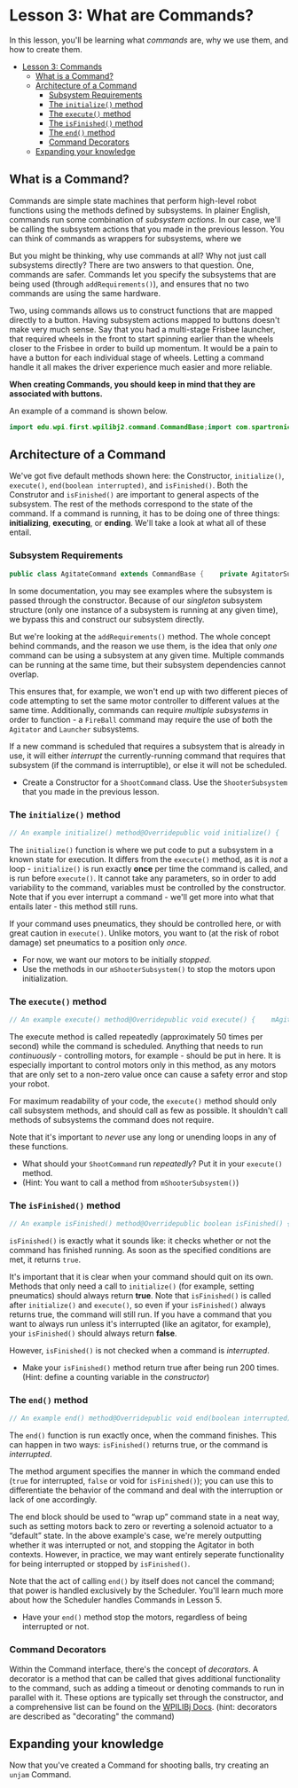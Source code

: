 # Lesson 3: What are Commands?

In this lesson, you'll be learning what _commands_ are, why we use them, and how to create them.

* [Lesson 3: Commands](3_commands.md#lesson-3-commands)
  * [What is a Command?](3_commands.md#what-is-a-command)
  * [Architecture of a Command](3_commands.md#architecture-of-a-command)
    * [Subsystem Requirements](3_commands.md#subsystem-requirements)
    * [The `initialize()` method](3_commands.md#the-initialize-method)
    * [The `execute()` method](3_commands.md#the-execute-method)
    * [The `isFinished()` method](3_commands.md#the-isfinished-method)
    * [The `end()` method](3_commands.md#the-end-method)
    * [Command Decorators](3_commands.md#command-decorators)
  * [Expanding your knowledge](3_commands.md#expanding-your-knowledge)

## What is a Command?

Commands are simple state machines that perform high-level robot functions using the methods defined by subsystems. In plainer English, commands run some combination of _subsystem actions_. In our case, we'll be calling the subsystem actions that you made in the previous lesson. You can think of commands as wrappers for subsystems, where we

But you might be thinking, why use commands at all? Why not just call subsystems directly? There are two answers to that question. One, commands are safer. Commands let you specify the subsystems that are being used \(through `addRequirements()`\), and ensures that no two commands are using the same hardware.

Two, using commands allows us to construct functions that are mapped directly to a button. Having subsystem actions mapped to buttons doesn't make very much sense. Say that you had a multi-stage Frisbee launcher, that required wheels in the front to start spinning earlier than the wheels closer to the Frisbee in order to build up momentum. It would be a pain to have a button for each individual stage of wheels. Letting a command handle it all makes the driver experience much easier and more reliable.

**When creating Commands, you should keep in mind that they are associated with buttons.**

An example of a command is shown below.

```java
import edu.wpi.first.wpilibj2.command.CommandBase;import com.spartronics4915.learnyouarobot.robot.AgitatorSubsystem;public class AgitateCommand extends CommandBase {    private AgitatorSubsystem mAgitatorSubsystem;    public AgitateCommand() {        mAgitatorSubsystem = AgitatorSubsystem.getInstance();        addRequirements(mAgitatorSubsystem);    }    @Override    public void initialize() {    }    @Override    public void execute() {    }    @Override    public void end(boolean interrupted) {        if (interrupted) {        }        else {        }    }    @Override    public boolean isFinished() {    }}
```

## Architecture of a Command

We've got five default methods shown here: the Constructor, `initialize()`, `execute()`, `end(boolean interrupted)`, and `isFinished()`. Both the Construtor and `isFinished()` are important to general aspects of the subsystem. The rest of the methods correspond to the state of the command. If a command is running, it has to be doing one of three things: **initializing**, **executing**, or **ending**. We'll take a look at what all of these entail.

### Subsystem Requirements

```java
public class AgitateCommand extends CommandBase {    private AgitatorSubsystem mAgitatorSubsystem;    public AgitateCommand() {        mAgitatorSubsystem = AgitatorSubsystem.getInstance();        addRequirements(mAgitatorSubsystem);    }
```

In some documentation, you may see examples where the subsystem is passed through the constructor. Because of our _singleton_ subsystem structure \(only one instance of a subsystem is running at any given time\), we bypass this and construct our subsystem directly.

But we're looking at the `addRequirements()` method. The whole concept behind commands, and the reason we use them, is the idea that only _one_ command can be using a subsystem at any given time. Multiple commands can be running at the same time, but their subsystem dependencies cannot overlap.

This ensures that, for example, we won't end up with two different pieces of code attempting to set the same motor controller to different values at the same time. Additionally, commands can require _multiple subsystems_ in order to function - a `FireBall` command may require the use of both the `Agitator` and `Launcher` subsystems.

If a new command is scheduled that requires a subsystem that is already in use, it will either _interrupt_ the currently-running command that requires that subsystem \(if the command is interruptible\), or else it will not be scheduled.

* Create a Constructor for a `ShootCommand` class. Use the `ShooterSubsystem` that you made in the previous lesson.

### The `initialize()` method

```java
// An example initialize() method@Overridepublic void initialize() {    mAgitatorSubsystem.calibrate();}
```

The `initialize()` function is where we put code to put a subsystem in a known state for execution. It differs from the `execute()` method, as it is _not_ a loop - `initialize()` is run exactly **once** per time the command is called, and is run before `execute()`. It cannot take any parameters, so in order to add variability to the command, variables must be controlled by the constructor. Note that if you ever interrupt a command - we'll get more into what that entails later - this method still runs.

If your command uses pneumatics, they should be controlled here, or with great caution in `execute()`. Unlike motors, you want to \(at the risk of robot damage\) set pneumatics to a position only _once_.

* For now, we want our motors to be initially _stopped_.
* Use the methods in our `mShooterSubsystem()` to stop the motors upon initialization.

### The `execute()` method

```java
// An example execute() method@Overridepublic void execute() {    mAgitatorSubsystem.agitate();}
```

The execute method is called repeatedly \(approximately 50 times per second\) while the command is scheduled. Anything that needs to run _continuously_ - controlling motors, for example - should be put in here. It is especially important to control motors only in this method, as any motors that are only set to a non-zero value once can cause a safety error and stop your robot.

For maximum readability of your code, the `execute()` method should only call subsystem methods, and should call as few as possible. It shouldn't call methods of subsystems the command does not require.

Note that it's important to _never_ use any long or unending loops in any of these functions.

* What should your `ShootCommand` run _repeatedly_? Put it in your `execute()` method.
* \(Hint: You want to call a method from `mShooterSubsystem()`\)

### The `isFinished()` method

```java
// An example isFinished() method@Overridepublic boolean isFinished() {    return false;}
```

`isFinished()` is exactly what it sounds like: it checks whether or not the command has finished running. As soon as the specified conditions are met, it returns `true`.

It's important that it is clear when your command should quit on its own. Methods that only need a call to `initialize()` \(for example, setting pneumatics\) should always return **true**. Note that `isFinished()` is called after `initialize()` and `execute()`, so even if your `isFinished()` always returns true, the command will still run. If you have a command that you want to always run unless it's interrupted \(like an agitator, for example\), your `isFinished()` should always return **false**.

However, `isFinished()` is not checked when a command is _interrupted_.

* Make your `isFinished()` method return true after being run 200 times. \(Hint: define a counting variable in the _constructor_\)

### The `end()` method

```java
// An example end() method@Overridepublic void end(boolean interrupted) {    if (interrupted) {        System.out.print("Interrupted");    }    else {        System.out.print("Not interrupted");    }    mAgitatorSubsystem.stop()}
```

The `end()` function is run exactly once, when the command finishes. This can happen in two ways: `isFinished()` returns true, or the command is _interrupted_.

The method argument specifies the manner in which the command ended \(`true` for interrupted, `false` or void for `isFinished()`\); you can use this to differentiate the behavior of the command and deal with the interruption or lack of one accordingly.

The end block should be used to “wrap up” command state in a neat way, such as setting motors back to zero or reverting a solenoid actuator to a “default” state. In the above example's case, we're merely outputting whether it was interrupted or not, and stopping the Agitator in both contexts. However, in practice, we may want entirely seperate functionality for being interrupted or stopped by `isFinished()`.

Note that the act of calling `end()` by itself does not cancel the command; that power is handled exclusively by the Scheduler. You'll learn much more about how the Scheduler handles Commands in Lesson 5.

* Have your `end()` method stop the motors, regardless of being interrupted or not.

### Command Decorators

Within the Command interface, there's the concept of _decorators_. A decorator is a method that can be called that gives additional functionality to the command, such as adding a timeout or denoting commands to run in parallel with it. These options are typically set through the constructor, and a comprehensive list can be found on the [WPILIBj Docs](https://first.wpi.edu/FRC/roborio/development/docs/java/edu/wpi/first/wpilibj2/command/Command.html). \(hint: decorators are described as "decorating" the command\)

## Expanding your knowledge

Now that you've created a Command for shooting balls, try creating an `unjam` Command.


